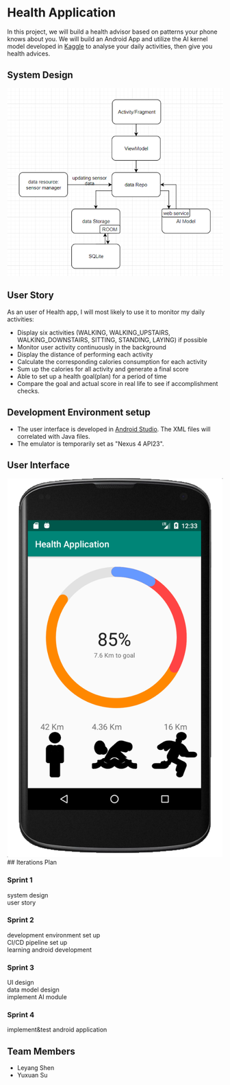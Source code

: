 # Health Application

In this project, we will build a health advisor based on patterns your phone knows about you. We will build an Android App and utilize the AI kernel model developed in [Kaggle](https://www.kaggle.com/morrisb/what-does-your-smartphone-know-about-you) to analyse your daily activities, then give you health advices.


## System Design
<img src="./images/system_diagram.PNG">  

## User Story
As an user of Health app, I will most likely to use it to monitor my daily activities:
- Display six activities (WALKING, WALKING_UPSTAIRS, WALKING_DOWNSTAIRS, SITTING, STANDING, LAYING) if possible
- Monitor user activity continuously in the background
- Display the distance of performing each activity
- Calculate the corresponding calories consumption for each activity
- Sum up the calories for all activity and generate a final score
- Able to set up a health goal(plan) for a period of time
- Compare the goal and actual score in real life to see if accomplishment checks.

## Development Environment setup
- The user interface is developed in [Android Studio](https://developer.android.com/studio/?gclid=EAIaIQobChMIh9Dg9_CY4QIVLrCzCh1FhAj9EAAYASAAEgJ_TPD_BwE). The XML files will correlated with Java files.
- The emulator is temporarily set as "Nexus 4 API23".
## User Interface
<img src="./images/ui.png">
## Iterations Plan

### Sprint 1
system design  
user story  

### Sprint 2
development environment set up  
CI/CD pipeline set up  
learning android development  

### Sprint 3
UI design  
data model design  
implement AI module  

### Sprint 4
implement&test android application  

## Team Members
* Leyang Shen
* Yuxuan Su
